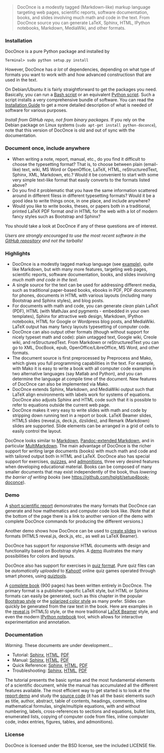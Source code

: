 > DocOnce is a modestly tagged (Markdown-like) markup language targeting web pages, scientific reports, software documentation, books, and slides involving much math and code in the text. From DocOnce source you can generate LaTeX, Sphinx, HTML, IPython notebooks, Markdown, MediaWiki, and other formats.



### Installation

DocOnce is a pure Python package and installed by


```
Terminal> sudo python setup.py install
```

However, DocOnce has *a lot* of dependencies, depending on what type of
formats you want to work with and how advanced constructiosn that are
used in the text.

On Debian/Ubuntu it is fairly straightforward
to get the packages you need. Basically, you can run a [Bash script](https://raw.githubusercontent.com/hplgit/doconce/master/doc/src/manual/install_doconce.sh) or an equivalent [Python script](https://raw.githubusercontent.com/hplgit/doconce/master/doc/src/manual/install_doconce.py). Such a script installs
a very comprehensive bundle of software. You can read the
[Installation Guide](http://hplgit.github.io/doconce/doc/pub/manual/html/manual.html#installation-of-doconce-and-its-dependencies) to get a more
detailed description of what is needed of software for various purposes.

*Install from GitHub repo, not from binary packages.* 
If you rely on the Debian package on Linux systems (`sudo apt-get install python-doconce`), note that this version of DocOnce is old and out of sync with the documentation.





### Document once, include anywhere

 * When writing a note, report, manual, etc., do you find it difficult to choose the typesetting format? That is, to choose between plain (email-like) text, wiki, MS Word or OpenOffice, LaTeX, HTML, reStructuredText, Sphinx, XML, Markdown, etc.? Would it be convenient to start with some very simple text-like format that easily converts to the formats listed above?
 * Do you find it problematic that you have the same information scattered around in different filess in different typesetting formats? Would it be a good idea to write things once, in one place, and include anywhere?
 * Would you like to write books, theses, or papers both in a traditional, printed LaTeX PDF format *and* in HTML for the web with a lot of modern fancy styles such as Bootstrap and Sphinx?

You should take a look at DocOnce if any of these questions are of interest.

*Users are strongly encouraged to use the most recent software in the [GitHub repository](https://github.com/hplgit/doconce) and not the tarballs!*

### Highlights

 * DocOnce is a modestly tagged markup language (see [example](http://hplgit.github.io/teamods/writing_reports/index.html)), quite like Markdown, but with many more features, targeting web pages, scientific reports, software documentation, books, and slides involving *much math and code in the text*.
 * A single source for the text can be used for addressing different media, such as traditional paper-based books, ebooks in PDF, PDF documents for phones, documents in HTML with various layouts (including many Bootstrap and Sphinx styles), and blog posts.
 * For documents with math and code, you can generate *clean* plain LaTeX (PDF), HTML (with MathJax and pygments - embedded in your own templates), Sphinx for attractive web design, Markdown, IPython notebooks, HTML for Google or Wordpress blog posts, and MediaWiki. LaTeX output has many fancy layouts typesetting of computer code.
 * DocOnce can also output other formats (though without support for nicely typeset math and code): plain untagged text, Google wiki, Creole wiki, and reStructuredText. From Markdown or reStructuredText you can go to XML, DocBook, epub, OpenOffice/LibreOffice, MS Word, and other formats.
 * The document source is first preprocessed by Preprocess and Mako, which gives you full programming capabilities in the text. For example, with Mako it is easy to write a book with all computer code examples in two alternative languages (say Matlab and Python), and you can determine the language at compile time of the document. New features of DocOnce can also be implemented via Mako.
 * DocOnce extends Sphinx, Markdown, and MediaWiki output such that LaTeX align environments with labels work for systems of equations. DocOnce also adjusts Sphinx and HTML code such that it is possible to refer to equations outside the current web page.
 * DocOnce makes it very easy to write slides with math and code by stripping down running text in a report or book. LaTeX Beamer slides, HTML5 slides (reveal.js, deck.js, dzslides), and Remark (Markdown) slides are supported. Slide elements can be arranged in a grid of cells to easily control the layout.

DocOnce looks similar to [Markdown](http://daringfireball.net/projects/markdown/), [Pandoc-extended
Markdown](http://johnmacfarlane.net/pandoc/), and in particular
[MultiMarkdown](http://fletcherpenney.net/multimarkdown/).  The main
advantage of DocOnce is the richer support for writing large documents
(books) with much math and code and with
tailored output both in HTML and
LaTeX. DocOnce also has special support for exercises, [quizzes](http://hplgit.github.io/doconce/doc/pub/quiz/quiz.html), and [admonitions](http://hplgit.github.io/doconce/doc/pub/manual/._manual017.html#___sec55),
three very desired features when developing educational material.
Books can be composed of many smaller documents that may exist
independently of the book, thus *lowering the barrier of writing books*
(see <https://github.com/hplgit/setup4book-doconce>).


### Demo

A [short scientific report](http://hplgit.github.io/teamods/writing_reports/index.html)
demonstrates the many formats that DocOnce can generate and how
mathematics and computer code look like. (Note that at the bottom of
the page there is a link to another version of the demo with complete
DocOnce commands for producing the different versions.)

<!-- Note: local links does not work since this README file is a source -->
<!-- code file and not part of the published gh-pages. Use full URL. -->

Another demo shows how DocOnce can be used to [create slides](http://hplgit.github.io/doconce/doc/pub/slides/demo/index.html) in
various formats (HTML5 reveal.js, deck.js, etc., as well as LaTeX
Beamer).

DocOnce has support for *responsive* HTML documents with design and
functionality based on Bootstrap styles.  A [demo](http://hplgit.github.io/doconce/doc/pub/bootstrap/index.html)
illustrates the many possibilities for colors and layouts.

DocOnce also has support for exercises in [quiz format](http://hplgit.github.io/doconce/doc/pub/quiz/quiz.html). Pure quiz files can be *automatically
uploaded* to [Kahoot!](https://getkahoot.com) online quiz games operated
through smart phones, using [quiztools](https://github.com/hplgit/quiztools).



A [complete book](http://www.amazon.com/Scientific-Programming-Computational-Science-Engineering/dp/3642549586/ref=sr_1_1?s=books&ie=UTF8&qid=1419162166&sr=1-1&keywords=langtangen)
(900 pages) has been written entirely in DocOnce. The primary format
is a publisher-specific LaTeX style, but HTML or Sphinx formats can
easily be generated, such as this chapter in the popular [Bootstrap
style](http://hplgit.github.io/primer.html/doc/pub/looplist/looplist-bootstrap.html)
or the [solarized color style](http://hplgit.github.io/primer.html/doc/pub/looplist/looplist-solarized.html)
as many prefer. Slides can quickly be generated from the raw text in
the book.  Here are examples in the [reveal.js](http://hplgit.github.io/scipro-primer/slides/looplist/html/looplist-reveal-beige.html)
(HTML5) style, or the more traditional [LaTeX Beamer](http://hplgit.github.io/scipro-primer/slides/looplist/pdf/looplist-beamer.pdf)
style, and even the modern [IPython notebook](http://nbviewer.ipython.org/url/hplgit.github.io/scipro-primer/slides/looplist/ipynb/looplist.ipynb)
tool, which allows for interactive experimentation and annotation.

### Documentation

*Warning.* 
These documents are under development...



 * Tutorial: [Sphinx](http://hplgit.github.io/doconce/doc/pub/tutorial/html/index.html),
   [HTML](http://hplgit.github.io/doconce/doc/pub/tutorial/tutorial.html),
   [PDF](http://hplgit.github.io/doconce/doc/pub/tutorial/tutorial.pdf)
 * Manual: [Sphinx](http://hplgit.github.io/doconce/doc/pub/manual/html/index.html),
   [HTML](http://hplgit.github.io/doconce/doc/pub/manual/manual.html),
   [PDF](http://hplgit.github.io/doconce/doc/pub/manual/manual.pdf)
 * Quick Reference: [Sphinx](http://hplgit.github.io/doconce/doc/pub/quickref/html/index.html),
   [HTML](http://hplgit.github.io/doconce/doc/pub/quickref/quickref.html),
   [PDF](http://hplgit.github.io/doconce/doc/pub/quickref/quickref.pdf)
 * Troubleshooting: [Sphinx](http://hplgit.github.io/doconce/doc/pub/trouble/html/index.html),
   [HTML](http://hplgit.github.io/doconce/doc/pub/trouble/trouble.html),
   [PDF](http://hplgit.github.io/doconce/doc/pub/trouble/trouble.pdf)

The tutorial presents the basic syntax and the most fundamental
elements of a scientific document, while the manual has accumulated
all the different features available. The most efficient way to get
started is to look at the [report demo](http://hplgit.github.io/teamods/writing_reports/index.html) and study
the [source code](http://hplgit.github.io/teamods/writing_reports/_static/report.do.txt.html)
(it has all the basic elements such as title, author, abstract, table
of contents, headings, comments, inline mathematical formulas,
single/multiple equations, with and without numbering, labels,
cross-references to sections and equations, bullet lists, enumerated
lists, copying of computer code from files, inline computer code,
index entries, figures, tables, and admonitions).

### License

DocOnce is licensed under the BSD license, see the included LICENSE file.

